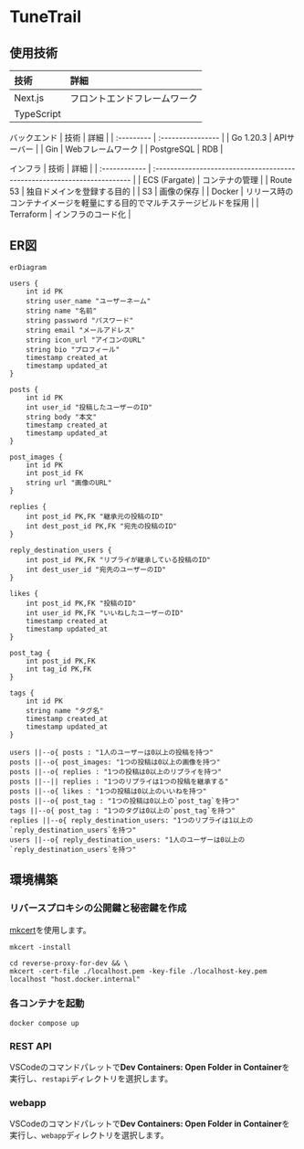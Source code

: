 # TuneTrail

## 使用技術

| 技術       | 詳細                         |
| :--------- | :--------------------------- |
| Next.js    | フロントエンドフレームワーク |
| TypeScript |                              |


バックエンド
| 技術       | 詳細              |
| :--------- | :---------------- |
| Go 1.20.3  | APIサーバー       |
| Gin        | Webフレームワーク |
| PostgreSQL | RDB               |

インフラ
| 技術          | 詳細                                                                     |
| :------------ | :----------------------------------------------------------------------- |
| ECS (Fargate) | コンテナの管理                                                           |
| Route 53      | 独自ドメインを登録する目的                                               |
| S3            | 画像の保存                                                               |
| Docker        | リリース時のコンテナイメージを軽量にする目的でマルチステージビルドを採用 |
| Terraform     | インフラのコード化                                                       |

## ER図

```mermaid
erDiagram

users {
    int id PK
    string user_name "ユーザーネーム"
    string name "名前"
    string password "パスワード"
    string email "メールアドレス"
    string icon_url "アイコンのURL"
    string bio "プロフィール"
    timestamp created_at
    timestamp updated_at
}

posts {
    int id PK
    int user_id "投稿したユーザーのID"
    string body "本文"
    timestamp created_at
    timestamp updated_at
}

post_images {
    int id PK
    int post_id FK
    string url "画像のURL"
}

replies {
    int post_id PK,FK "継承元の投稿のID"
    int dest_post_id PK,FK "宛先の投稿のID"
}

reply_destination_users {
    int post_id PK,FK "リプライが継承している投稿のID"
    int dest_user_id "宛先のユーザーのID"
}

likes {
    int post_id PK,FK "投稿のID"
    int user_id PK,FK "いいねしたユーザーのID"
    timestamp created_at
    timestamp updated_at
}

post_tag {
    int post_id PK,FK
    int tag_id PK,FK
}

tags {
    int id PK
    string name "タグ名"
    timestamp created_at
    timestamp updated_at
}

users ||--o{ posts : "1人のユーザーは0以上の投稿を持つ"
posts ||--o{ post_images: "1つの投稿は0以上の画像を持つ"
posts ||--o{ replies : "1つの投稿は0以上のリプライを持つ"
posts ||--|| replies : "1つのリプライは1つの投稿を継承する"
posts ||--o{ likes : "1つの投稿は0以上のいいねを持つ"
posts ||--o{ post_tag : "1つの投稿は0以上の`post_tag`を持つ"
tags ||--o{ post_tag : "1つのタグは0以上の`post_tag`を持つ"
replies ||--o{ reply_destination_users: "1つのリプライは1以上の`reply_destination_users`を持つ"
users ||--o{ reply_destination_users: "1人のユーザーは0以上の`reply_destination_users`を持つ"

```

## 環境構築

### リバースプロキシの公開鍵と秘密鍵を作成

[mkcert](https://github.com/FiloSottile/mkcert)を使用します。

```console
mkcert -install
```

```console
cd reverse-proxy-for-dev && \
mkcert -cert-file ./localhost.pem -key-file ./localhost-key.pem localhost "host.docker.internal"
```

### 各コンテナを起動

```console
docker compose up
```

### REST API

VSCodeのコマンドパレットで**Dev Containers: Open Folder in Container**を実行し、`restapi`ディレクトリを選択します。

### webapp

VSCodeのコマンドパレットで**Dev Containers: Open Folder in Container**を実行し、`webapp`ディレクトリを選択します。
